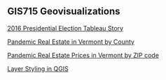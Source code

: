 
## GIS715 Geovisualizations

[2016 Presidential Election Tableau Story](presElec2016.html)

[Pandemic Real Estate in Vermont by County](VTrealEstate2.html)

[Pandemic Real Estate Prices in Vermont by ZIP code](VTrealEstate.html)

[Layer Styling in QGIS](qgis.md)